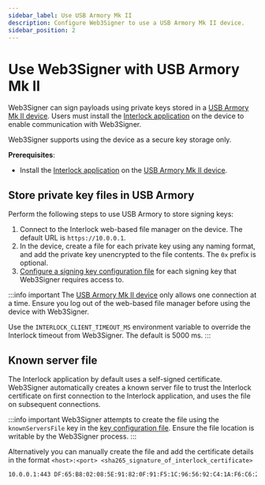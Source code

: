 ```yaml
---
sidebar_label: Use USB Armory Mk II
description: Configure Web3Signer to use a USB Armory Mk II device.
sidebar_position: 2
---
```


# Use Web3Signer with USB Armory Mk II

Web3Signer can sign payloads using private keys stored in a [USB Armory Mk II device].
Users must install the [Interlock application] on the device to enable communication with Web3Signer.

Web3Signer supports using the device as a secure key storage only.

**Prerequisites**:

- Install the [Interlock application] on the [USB Armory Mk II device].

## Store private key files in USB Armory

Perform the following steps to use USB Armory to store signing keys:

1. Connect to the Interlock web-based file manager on the device. The default URL is `https://10.0.0.1`.
1. In the device, create a file for each private key using any naming format, and add the private
   key unencrypted to the file contents. The `0x` prefix is optional.
1. [Configure a signing key configuration file] for each signing key that Web3Signer requires access to.

:::info important
The [USB Armory Mk II device] only allows one connection at a time.
Ensure you log out of the web-based file manager before using the device with Web3Signer.

Use the `INTERLOCK_CLIENT_TIMEOUT_MS` environment variable to override the Interlock timeout from Web3Signer.
The default is 5000 ms.
:::

## Known server file

The Interlock application by default uses a self-signed certificate.
Web3Signer automatically creates a known server file to trust the Interlock certificate on first
connection to the Interlock application, and uses the file on subsequent connections.

:::info important
Web3Signer attempts to create the file using the `knownServersFile` key in the [key configuration file].
Ensure the file location is writable by the Web3Signer process.
:::

Alternatively you can manually create the file and add the certificate details in the format
`<host>:<port> <sha265_signature_of_interlock_certificate>`

```bash
10.0.0.1:443 DF:65:B8:02:08:5E:91:82:0F:91:F5:1C:96:56:92:C4:1A:F6:C6:27:FD:6C:FC:31:F2:BB:90:17:22:59:5B:50
```

<!-- links -->

[USB Armory Mk II device]: https://www.f-secure.com/en/consulting/foundry/usb-armory
[Interlock application]: https://github.com/f-secure-foundry/interlock/blob/master/README.md
[Configure a signing key configuration file]: ../use-signing-keys.mdx
[key configuration file]: ../../reference/key-config-file-params#usb-armory-mk-ii
